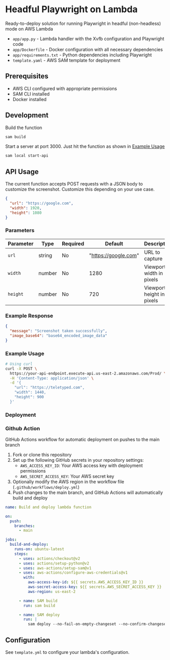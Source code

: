 # Headful Playwright on Lambda

Ready-to-deploy solution for running Playwright in headful (non-headless) mode on AWS Lambda

- `app/app.py` - Lambda handler with the Xvfb configuration and Playwright code
- `app/Dockerfile` - Docker configuration with all necessary dependencies
- `app/requirements.txt` - Python dependencies including Playwright
- `template.yaml` - AWS SAM template for deployment

## Prerequisites

- AWS CLI configured with appropriate permissions
- SAM CLI installed
- Docker installed

## Development

Build the function
```bash
sam build
```

Start a server at port 3000. Just hit the function as shown in [Example Usage](#example-usage)
```bash
sam local start-api
```

## API Usage

The current function accepts POST requests with a JSON body to customize the screenshot. Customize this depending on your use case.

```json
{
  "url": "https://google.com",
  "width": 1920,
  "height": 1080
}
```

### Parameters

| Parameter | Type   | Required | Default              | Description               |
| --------- | ------ | -------- | -------------------- | ------------------------- |
| `url`     | string | No       | "https://google.com" | URL to capture            |
| `width`   | number | No       | 1280                 | Viewport width in pixels  |
| `height`  | number | No       | 720                  | Viewport height in pixels |

### Example Response

```json
{
  "message": "Screenshot taken successfully",
  "image_base64": "base64_encoded_image_data"
}
```

### Example Usage

```bash
# Using curl
curl -X POST \
  https://your-api-endpoint.execute-api.us-east-2.amazonaws.com/Prod/ \
  -H 'Content-Type: application/json' \
  -d '{
    "url": "https://teletyped.com",
    "width": 1440,
    "height": 900
  }'
```

### Deployment

### Github Action

GitHub Actions workflow for automatic deployment on pushes to the main branch

1. Fork or clone this repository
2. Set up the following GitHub secrets in your repository settings:
   - `AWS_ACCESS_KEY_ID`: Your AWS access key with deployment permissions
   - `AWS_SECRET_ACCESS_KEY`: Your AWS secret key
3. Optionally modify the AWS region in the workflow file (`.github/workflows/deploy.yml`)
4. Push changes to the main branch, and GitHub Actions will automatically build and deploy

```yaml
name: Build and deploy lambda function

on:
  push:
    branches:
      - main

jobs:
  build-and-deploy:
    runs-on: ubuntu-latest
    steps:
      - uses: actions/checkout@v2
      - uses: actions/setup-python@v2
      - uses: aws-actions/setup-sam@v1
      - uses: aws-actions/configure-aws-credentials@v1
        with:
          aws-access-key-id: ${{ secrets.AWS_ACCESS_KEY_ID }}
          aws-secret-access-key: ${{ secrets.AWS_SECRET_ACCESS_KEY }}
          aws-region: us-east-2

      - name: SAM build
        run: sam build

      - name: SAM deploy
        run: |
          sam deploy --no-fail-on-empty-changeset --no-confirm-changeset
```

## Configuration

See `template.yml` to configure your lambda's configuration.
